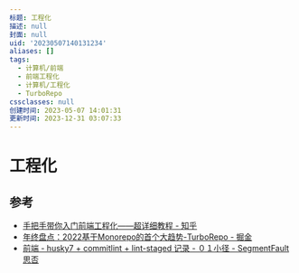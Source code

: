 ```yaml
---
标题: 工程化
描述: null
封面: null
uid: '20230507140131234'
aliases: []
tags:
  - 计算机/前端
  - 前端工程化
  - 计算机/工程化
  - TurboRepo
cssclasses: null
创建时间: 2023-05-07 14:01:31
更新时间: 2023-12-31 03:07:33
---
```


# 工程化

## 参考

- [手把手带你入门前端工程化——超详细教程 - 知乎](https://zhuanlan.zhihu.com/p/276458191)
- [年终盘点：2022基于Monorepo的首个大趋势-TurboRepo - 掘金](https://juejin.cn/post/7051929587852247077)
- [前端 - husky7 + commitlint + lint-staged 记录 - ０１小径 - SegmentFault 思否](https://segmentfault.com/a/1190000040418948)
